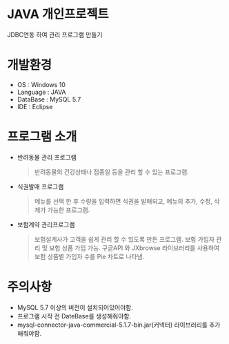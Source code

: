 JAVA 개인프로젝트
================
JDBC연동 하여 관리 프로그램 만들기


# 개발환경 
* OS : Windows 10
* Language : JAVA
* DataBase : MySQL 5.7
* IDE : Eclipse

# 프로그램 소개

* 반려동물 관리 프로그램
  > 반려동물의 건강상태나 접종일 등을 관리 할 수 있는 프로그램.
  
* 식권발매 프로그램
  > 메뉴를 선택 한 후 수량을 입력하면 식권을 발매되고, 메뉴의 추가, 수정, 삭제가 가능한 프로그램.

* 보험계약 관리프로그램
  > 보험설계사가 고객을 쉽게 관리 할 수 있도록 만든 프로그램.
  > 보험 가입자 관리 및 보험 상품 가입 가능.
  > 구글API 와 JXbrowse 라이브러리를 사용하여 보험 상품별 가입자 수를 Pie 차트로 나타냄.
  
# 주의사항

* MySQL 5.7 이상의 버전이 설치되어있어야함.
* 프로그램 시작 전 DateBase를 생성해줘야함.
* mysql-connector-java-commercial-5.1.7-bin.jar(커넥터) 라이브러리를 추가 해줘야함.


